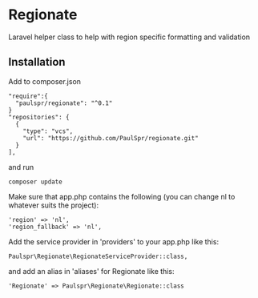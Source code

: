 # Regionate
Laravel helper class to help with region specific formatting and validation

## Installation

Add to composer.json
```
"require":{
  "paulspr/regionate": "^0.1"
}
"repositories": {
  {
    "type": "vcs",
    "url": "https://github.com/PaulSpr/regionate.git"
  }
],
```

and run 
```
composer update
```

Make sure that app.php contains the following (you can change nl to whatever suits the project):

```
'region' => 'nl',
'region_fallback' => 'nl',
```

Add the service provider in 'providers' to your app.php like this:
```
Paulspr\Regionate\RegionateServiceProvider::class,
```

and add an alias in 'aliases' for Regionate like this:
```
'Regionate' => Paulspr\Regionate\Regionate::class
```
